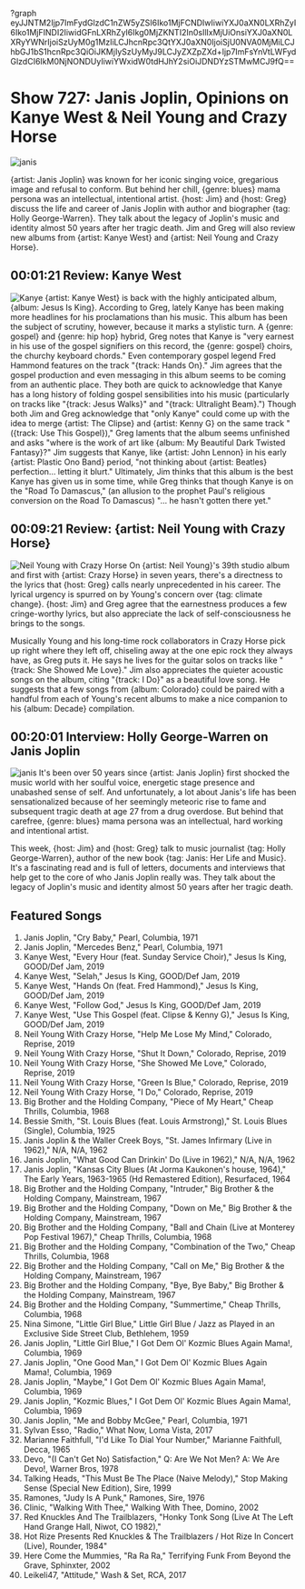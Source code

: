 ?graph eyJJNTM2Ijp7ImFydGlzdC1nZW5yZSI6Iko1MjFCNDIwIiwiYXJ0aXN0LXRhZyI6Iko1MjFINDI2IiwidGFnLXRhZyI6Ikg0MjZKNTI2In0sIlIxMjUiOnsiYXJ0aXN0LXRyYWNrIjoiSzUyM0g1MzIiLCJhcnRpc3QtYXJ0aXN0IjoiSjU0NVA0MjMiLCJhbGJ1bS1hcnRpc3QiOiJKMjIySzUyMyJ9LCJyZXZpZXd+Ijp7ImFsYnVtLWFydGlzdCI6IkM0NjNONDUyIiwiYWxidW0tdHJhY2siOiJDNDYzSTMwMCJ9fQ==

# Show 727: Janis Joplin, Opinions on Kanye West & Neil Young and Crazy Horse

![janis](https://sound-images.s3.amazonaws.com/images/2019/janis.jpg)

{artist: Janis Joplin} was known for her iconic singing voice, gregarious image and refusal to conform. But behind her chill, {genre: blues} mama persona was an intellectual, intentional artist. {host: Jim} and {host: Greg} discuss the life and career of Janis Joplin with author and biographer {tag: Holly George-Warren}. They talk about the legacy of Joplin's music and identity almost 50 years after her tragic death. Jim and Greg will also review new albums from {artist: Kanye West} and {artist: Neil Young and Crazy Horse}.


## 00:01:21 Review: Kanye West
![Kanye](https://s3.amazonaws.com/sound-images/images/2019/jesus%20is%20king.jpg) 
{artist: Kanye West} is back with the highly anticipated album, {album: Jesus Is King}. According to Greg, lately Kanye has been making more headlines for his proclamations than his music. This album has been the subject of scrutiny, however, because it marks a stylistic turn. A {genre: gospel} and {genre: hip hop} hybrid, Greg notes that Kanye is "very earnest in his use of the gospel signifiers on this record, the {genre: gospel} choirs, the churchy keyboard chords." Even contemporary gospel legend Fred Hammond features on the track "{track: Hands On}." Jim agrees that the gospel production and even messaging in this album seems to be coming from an authentic place. They both are quick to acknowledge that Kanye has a long history of folding gospel sensibilities into his music (particularly on tracks like "{track: Jesus Walks}" and "{track: Ultralight Beam}.") Though both Jim and Greg acknowledge that "only Kanye" could come up with the idea to merge {artist: The Clipse} and {artist: Kenny G} on the same track "({track: Use This Gospel})," Greg laments that the album seems unfinished and asks "where is the work of art like {album: My Beautiful Dark Twisted Fantasy}?" Jim suggests that Kanye, like {artist: John Lennon} in his early {artist: Plastic Ono Band} period, "not thinking about {artist: Beatles} perfection… letting it blurt." Ultimately, Jim thinks that this album is the best Kanye has given us in some time, while Greg thinks that though Kanye is on the "Road To Damascus," (an allusion to the prophet Paul's religious conversion on the Road To Damascus) "… he hasn't gotten there yet."

##  00:09:21 Review: {artist: Neil Young with Crazy Horse}	
![Neil Young with Crazy Horse](https://sound-images.s3.amazonaws.com/images/2019/colorado.jpg)
On {artist: Neil Young}'s 39th studio album and first with {artist: Crazy Horse} in seven years, there's a directness to the lyrics that {host: Greg} calls nearly unprecedented in his career. The lyrical urgency is spurred on by Young's concern over {tag: climate change}. {host: Jim} and Greg agree that the earnestness produces a few cringe-worthy lyrics, but also appreciate the lack of self-consciousness he brings to the songs. 

Musically Young and his long-time rock collaborators in Crazy Horse pick up right where they left off, chiseling away at the one epic rock they always have, as Greg puts it. He says he lives for the guitar solos on tracks like "{track: She Showed Me Love}." Jim also appreciates the quieter acoustic songs on the album, citing "{track: I Do}" as a beautiful love song. He suggests that a few songs from {album: Colorado} could be paired with a handful from each of Young's recent albums to make a nice companion to his {album: Decade} compilation.

## 00:20:01 Interview: Holly George-Warren on Janis Joplin
![janis](https://sound-images.s3.amazonaws.com/images/2019/janis_2.jpg)
It's been over 50 years since {artist: Janis Joplin} first shocked the music world with her soulful voice, energetic stage presence and unabashed sense of self. And unfortunately, a lot about Janis's life has been sensationalized because of her seemingly meteoric rise to fame and subsequent tragic death at age 27 from a drug overdose. But behind that carefree, {genre: blues} mama persona was an intellectual, hard working and intentional artist. 

This week, {host: Jim} and {host: Greg} talk to music journalist {tag: Holly George-Warren}, author of the new book {tag: Janis: Her Life and Music}. It's a fascinating read and is full of letters, documents and interviews that help get to the core of who Janis Joplin really was. They talk about the legacy of Joplin's music and identity almost 50 years after her tragic death.


## Featured Songs
1. Janis Joplin, "Cry Baby," Pearl, Columbia, 1971
1. Janis Joplin, "Mercedes Benz," Pearl, Columbia, 1971
1. Kanye West, "Every Hour (feat. Sunday Service Choir)," Jesus Is King, GOOD/Def Jam, 2019
1. Kanye West, "Selah," Jesus Is King, GOOD/Def Jam, 2019
1. Kanye West, "Hands On (feat. Fred Hammond)," Jesus Is King, GOOD/Def Jam, 2019
1. Kanye West, "Follow God," Jesus Is King, GOOD/Def Jam, 2019
1. Kanye West, "Use This Gospel (feat. Clipse & Kenny G)," Jesus Is King, GOOD/Def Jam, 2019
1. Neil Young With Crazy Horse, "Help Me Lose My Mind," Colorado, Reprise, 2019
1. Neil Young With Crazy Horse, "Shut It Down," Colorado, Reprise, 2019
1. Neil Young With Crazy Horse, "She Showed Me Love," Colorado, Reprise, 2019
1. Neil Young With Crazy Horse, "Green Is Blue," Colorado, Reprise, 2019
1. Neil Young With Crazy Horse, "I Do," Colorado, Reprise, 2019
1. Big Brother and the Holding Company, "Piece of My Heart," Cheap Thrills, Columbia, 1968
1. Bessie Smith, "St. Louis Blues (feat. Louis Armstrong)," St. Louis Blues (Single), Columbia, 1925
1. Janis Joplin & the Waller Creek Boys, "St. James Infirmary (Live in 1962)," N/A, N/A, 1962
1. Janis Joplin, "What Good Can Drinkin' Do (Live in 1962)," N/A, N/A, 1962
1. Janis Joplin, "Kansas City Blues (At Jorma Kaukonen's house, 1964)," The Early Years, 1963-1965 (Hd Remastered Edition), Resurfaced, 1964
1. Big Brother and the Holding Company, "Intruder," Big Brother & the Holding Company, Mainstream, 1967
1. Big Brother and the Holding Company, "Down on Me," Big Brother & the Holding Company, Mainstream, 1967
1. Big Brother and the Holding Company, "Ball and Chain (Live at Monterey Pop Festival 1967)," Cheap Thrills, Columbia, 1968
1. Big Brother and the Holding Company, "Combination of the Two," Cheap Thrills, Columbia, 1968
1. Big Brother and the Holding Company, "Call on Me," Big Brother & the Holding Company, Mainstream, 1967
1. Big Brother and the Holding Company, "Bye, Bye Baby," Big Brother & the Holding Company, Mainstream, 1967
1. Big Brother and the Holding Company, "Summertime," Cheap Thrills, Columbia, 1968
1. Nina Simone, "Little Girl Blue," Little Girl Blue / Jazz as Played in an Exclusive Side Street Club, Bethlehem, 1959
1. Janis Joplin, "Little Girl Blue," I Got Dem Ol' Kozmic Blues Again Mama!, Columbia, 1969
1. Janis Joplin, "One Good Man," I Got Dem Ol' Kozmic Blues Again Mama!, Columbia, 1969
1. Janis Joplin, "Maybe," I Got Dem Ol' Kozmic Blues Again Mama!, Columbia, 1969
1. Janis Joplin, "Kozmic Blues," I Got Dem Ol' Kozmic Blues Again Mama!, Columbia, 1969
1. Janis Joplin, "Me and Bobby McGee," Pearl, Columbia, 1971
1. Sylvan Esso, "Radio," What Now, Loma Vista, 2017
1. Marianne Faithfull, "I'd Like To Dial Your Number," Marianne Faithfull, Decca, 1965
1. Devo, "(I Can't Get No) Satisfaction," Q: Are We Not Men? A: We Are Devo!, Warner Bros, 1978
1. Talking Heads, "This Must Be The Place (Naive Melody)," Stop Making Sense (Special New Edition), Sire, 1999
1. Ramones, "Judy Is A Punk," Ramones, Sire, 1976
1. Clinic, "Walking With Thee," Walking With Thee, Domino, 2002
1. Red Knuckles And The Trailblazers, "Honky Tonk Song (Live At The Left Hand Grange Hall, Niwot, CO  1982),"
1. Hot Rize Presents Red Knuckles & The Trailblazers / Hot Rize In Concert (Live), Rounder, 1984"
1. Here Come the Mummies, "Ra Ra Ra," Terrifying Funk From Beyond the Grave,  Sphinxter, 2002
1. Leikeli47, "Attitude," Wash & Set, RCA, 2017
